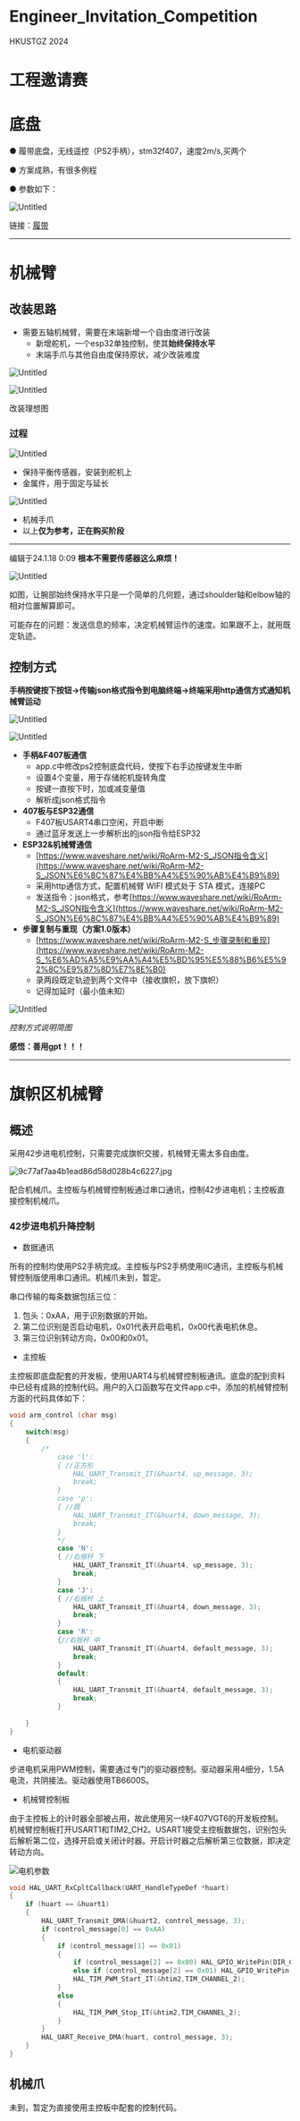 # Engineer_Invitation_Competition
HKUSTGZ 2024
# 工程邀请赛

# 底盘

● 履带底盘，无线遥控（PS2手柄），stm32f407，速度2m/s,买两个

● 方案成熟，有很多例程

● 参数如下：

![Untitled](https://prod-files-secure.s3.us-west-2.amazonaws.com/77226545-ff86-4b23-9f84-94e194344322/bc6b3877-fc47-4bc6-a29c-ac9336a3c24c/Untitled.png)



链接：[履带](https://detail.tmall.com/item.htm?abbucket=14&id=743581875825&ns=1&spm=a21n57.1.0.0.4041523cM5mlwX)

---

# 机械臂

## 改装思路

- 需要五轴机械臂，需要在末端新增一个自由度进行改装
    - 新增舵机，一个esp32单独控制，使其**始终保持水平**
    - 末端手爪与其他自由度保持原状，减少改装难度

![Untitled](https://prod-files-secure.s3.us-west-2.amazonaws.com/77226545-ff86-4b23-9f84-94e194344322/9208dea1-b2da-42ec-8ee9-7dd08ff34a7f/Untitled.png)

![Untitled](https://prod-files-secure.s3.us-west-2.amazonaws.com/77226545-ff86-4b23-9f84-94e194344322/7eb43740-a70d-40ac-8153-efeda8d0ab99/Untitled.png)

改装理想图

### 过程

![Untitled](https://prod-files-secure.s3.us-west-2.amazonaws.com/77226545-ff86-4b23-9f84-94e194344322/e2fb834c-2286-4dca-98e6-68e48e4dde74/Untitled.png)

- 保持平衡传感器，安装到舵机上
- 金属件，用于固定与延长

![Untitled](https://prod-files-secure.s3.us-west-2.amazonaws.com/77226545-ff86-4b23-9f84-94e194344322/1d69eb9a-669a-4962-bbcc-bc8a095c53a6/Untitled.jpeg)

- 机械手爪
- 以上**仅为参考，正在购买阶段**

---

编辑于24.1.18 0:09 **根本不需要传感器这么麻烦！**

![Untitled](https://prod-files-secure.s3.us-west-2.amazonaws.com/77226545-ff86-4b23-9f84-94e194344322/0f08fb1f-967b-454b-aebb-447fa57fdaed/Untitled.jpeg)

如图，让腕部始终保持水平只是一个简单的几何题，通过shoulder轴和elbow轴的相对位置解算即可。

可能存在的问题：发送信息的频率，决定机械臂运作的速度。如果跟不上，就用既定轨迹。

## 控制方式

**手柄按键按下按钮→传输json格式指令到电脑终端→终端采用http通信方式通知机械臂运动**

![Untitled](https://prod-files-secure.s3.us-west-2.amazonaws.com/77226545-ff86-4b23-9f84-94e194344322/dc2712f5-1594-4822-ae46-55ea3e53aa2e/Untitled.png)

![Untitled](https://prod-files-secure.s3.us-west-2.amazonaws.com/77226545-ff86-4b23-9f84-94e194344322/c6b08724-06c5-461b-8f92-b5e1375622bb/Untitled.png)

- **手柄&F407板通信**
    - app.c中修改ps2控制底盘代码，使按下右手边按键发生中断
    - 设置4个变量，用于存储舵机旋转角度
    - 按键一直按下时，加或减变量值
    - 解析成json格式指令
- **407板与ESP32通信**
    - F407板USART4串口空闲，开启中断
    - 通过蓝牙发送上一步解析出的json指令给ESP32
- **ESP32&机械臂通信**
    - [https://www.waveshare.net/wiki/RoArm-M2-S_JSON指令含义](https://www.waveshare.net/wiki/RoArm-M2-S_JSON%E6%8C%87%E4%BB%A4%E5%90%AB%E4%B9%89)
    - 采用http通信方式，配置机械臂 WIFI 模式处于 STA 模式，连接PC
    - 发送指令：json格式，参考[https://www.waveshare.net/wiki/RoArm-M2-S_JSON指令含义](https://www.waveshare.net/wiki/RoArm-M2-S_JSON%E6%8C%87%E4%BB%A4%E5%90%AB%E4%B9%89)
- **步骤复制与重现（方案1.0版本）**
    - [https://www.waveshare.net/wiki/RoArm-M2-S_步骤录制和重现](https://www.waveshare.net/wiki/RoArm-M2-S_%E6%AD%A5%E9%AA%A4%E5%BD%95%E5%88%B6%E5%92%8C%E9%87%8D%E7%8E%B0)
    - 录两段既定轨迹到两个文件中（接收旗帜，放下旗帜）
    - 记得加延时（最小值未知）

![Untitled](https://prod-files-secure.s3.us-west-2.amazonaws.com/77226545-ff86-4b23-9f84-94e194344322/72a68f0a-f6fd-44d0-89f2-92c5463ad1ea/Untitled.png)

*控制方式说明简图*

**感悟：善用gpt！！！**

---

# 旗帜区机械臂

## 概述

采用42步进电机控制，只需要完成旗帜交接，机械臂无需太多自由度。

![9c77af7aa4b1ead86d58d028b4c6227.jpg](https://prod-files-secure.s3.us-west-2.amazonaws.com/77226545-ff86-4b23-9f84-94e194344322/5063e4fa-9a5a-4585-82d6-ff1b9e71a0db/9c77af7aa4b1ead86d58d028b4c6227.jpg)

配合机械爪。主控板与机械臂控制板通过串口通讯，控制42步进电机；主控板直接控制机械爪。

### 42步进电机升降控制

- 数据通讯

所有的控制均使用PS2手柄完成。主控板与PS2手柄使用IIC通讯，主控板与机械臂控制版使用串口通讯。机械爪未到，暂定。

串口传输的每条数据包括三位：

1. 包头：0xAA，用于识别数据的开始。
2. 第二位识别是否启动电机，0x01代表开启电机，0x00代表电机休息。
3. 第三位识别转动方向，0x00和0x01。
- 主控板

主控板即底盘配套的开发板，使用UART4与机械臂控制板通讯。底盘的配到资料中已经有成熟的控制代码。用户的入口函数写在文件app.c中。添加的机械臂控制方面的代码具体如下：

```c
void arm_control (char msg)
{
	switch(msg) 
	{
		/*
			case 'l': 
			{ //正方形
				HAL_UART_Transmit_IT(&huart4, up_message, 3);
				break;
			}
			case 'p': 
			{ //圆
				HAL_UART_Transmit_IT(&huart4, down_message, 3);
				break;
			}
			*/
			case 'N': 
			{ //右摇杆 下
				HAL_UART_Transmit_IT(&huart4, up_message, 3);
				break;
			}
			case 'J': 
			{ //右摇杆 上
				HAL_UART_Transmit_IT(&huart4, down_message, 3);
				break;
			}
			case 'R':
			{//右摇杆 中
				HAL_UART_Transmit_IT(&huart4, default_message, 3);
				break;
			}
			default:
			{
				HAL_UART_Transmit_IT(&huart4, default_message, 3);
				break;
			}
							
	}
}
```

- 电机驱动器

步进电机采用PWM控制，需要通过专门的驱动器控制。驱动器采用4细分，1.5A电流，共阴接法。驱动器使用TB6600S。

- 机械臂控制板

由于主控板上的计时器全部被占用，故此使用另一块F407VGT6的开发板控制。机械臂控制板打开USART1和TIM2_CH2。USART1接受主控板数据包，识别包头后解析第二位，选择开启或关闭计时器。开启计时器之后解析第三位数据，即决定转动方向。

![电机参数](https://prod-files-secure.s3.us-west-2.amazonaws.com/77226545-ff86-4b23-9f84-94e194344322/5889b620-f619-466e-a241-16301dcb272f/Untitled.png)

```c
void HAL_UART_RxCpltCallback(UART_HandleTypeDef *huart)
{
	if (huart == &huart1)
	{
		HAL_UART_Transmit_DMA(&huart2, control_message, 3);
		if (control_message[0] == 0xAA)
		{
			if (control_message[1] == 0x01)
			{
				if (control_message[2] == 0x00) HAL_GPIO_WritePin(DIR_GPIO_Port, DIR_Pin, GPIO_PIN_RESET);
				else if (control_message[2] == 0x01) HAL_GPIO_WritePin(DIR_GPIO_Port, DIR_Pin, GPIO_PIN_SET);
				HAL_TIM_PWM_Start_IT(&htim2,TIM_CHANNEL_2);
			}
			else
			{
				HAL_TIM_PWM_Stop_IT(&htim2,TIM_CHANNEL_2);
			}
		}
		HAL_UART_Receive_DMA(huart, control_message, 3);
	}
}
```

## 机械爪

未到，暂定为直接使用主控板中配套的控制代码。
